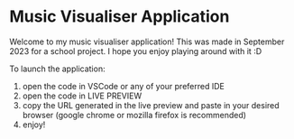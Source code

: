 # Music Visualiser Application

Welcome to my music visualiser application! This was made in September 2023 for a school project. I hope you enjoy playing around with it :D

To launch the application:
1. open the code in VSCode or any of your preferred IDE
2. open the code in LIVE PREVIEW
3. copy the URL generated in the live preview and paste in your desired browser (google chrome or mozilla firefox is recommended)
4. enjoy!
